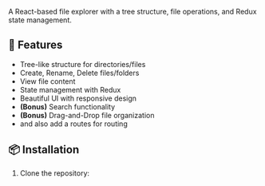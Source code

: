 

A React-based file explorer with a tree structure, file operations, and Redux state management.

## 🚀 Features
- Tree-like structure for directories/files
-  Create, Rename, Delete files/folders
-  View file content
-  State management with Redux
-  Beautiful UI with responsive design
-  **(Bonus)** Search functionality
-  **(Bonus)** Drag-and-Drop file organization
-   and also add a routes for routing

## 📦 Installation

1. Clone the repository:
